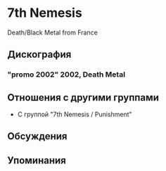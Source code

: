 # 7th Nemesis

Death/Black Metal from France

## Дискография

### "promo 2002" 2002, Death Metal




## Отношения с другими группами

* C группой "7th Nemesis / Punishment" 

## Обсуждения


## Упоминания

